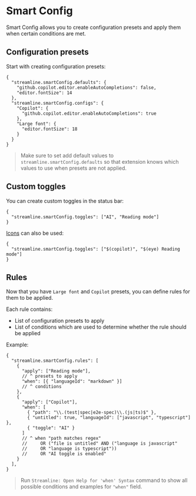 # Smart Config

Smart Config allows you to create configuration presets and apply them when certain conditions are met.

## Configuration presets

Start with creating configuration presets:
```jsonc
{
  "streamline.smartConfig.defaults": {
    "github.copilot.editor.enableAutoCompletions": false,
    "editor.fontSize": 14
  },
  "streamline.smartConfig.configs": {
    "Copilot": {
      "github.copilot.editor.enableAutoCompletions": true
    },
    "Large font": {
      "editor.fontSize": 18
    }
  }
}
```

> Make sure to set add default values to `streamline.smartConfig.defaults` so that extension knows which values to use when presets are not applied.

## Custom toggles

You can create custom toggles in the status bar:
```jsonc
{
  "streamline.smartConfig.toggles": ["AI", "Reading mode"]
}
```

[Icons](https://code.visualstudio.com/api/references/icons-in-labels) can also be used:
```jsonc
{
  "streamline.smartConfig.toggles": ["$(copilot)", "$(eye) Reading mode"]
}
```

## Rules

Now that you have `Large font` and `Copilot` presets, you can define rules for them to be applied.  

Each rule contains:
- List of configuration presets to apply
- List of conditions which are used to determine whether the rule should be applied

Example:
```jsonc
{
  "streamline.smartConfig.rules": [
    {
      "apply": ["Reading mode"],
      // ^ presets to apply
      "when": [{ "languageId": "markdown" }]
      // ^ conditions
    },
    {
      "apply": ["Copilot"],
      "when": [
        { "path": "\\.(test|spec|e2e-spec)\\.(js|ts)$" },
        { "untitled": true, "languageId": ["javascript", "typescript"] },
        { "toggle": "AI" }
      ]
      // ^ when "path matches regex"
      //     OR ("file is untitled" AND ("language is javascript"
      //     OR "language is typescript"))
      //     OR "AI toggle is enabled"
    }
  ],
}
```

> Run `Streamline: Open Help for 'when' Syntax` command to show all possible conditions and examples for `"when"` field.
